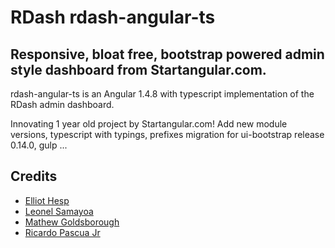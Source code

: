 # RDash rdash-angular-ts
## Responsive, bloat free, bootstrap powered admin style dashboard from Startangular.com.

rdash-angular-ts is an Angular 1.4.8 with typescript implementation of the RDash admin dashboard.

Innovating 1 year old project by Startangular.com! Add new module versions, typescript with typings, prefixes migration for ui-bootstrap release 0.14.0, gulp ...



## Credits
* [Elliot Hesp](https://github.com/Ehesp)
* [Leonel Samayoa](https://github.com/lsamayoa)
* [Mathew Goldsborough](https://github.com/mgoldsborough)
* [Ricardo Pascua Jr](https://github.com/rdpascua)
